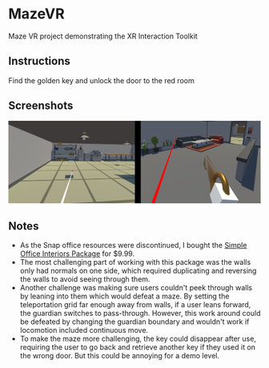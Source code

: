 # MazeVR
 Maze VR project demonstrating the XR Interaction Toolkit

## Instructions
Find the golden key and unlock the door to the red room

## Screenshots
<img src="https://github.com/javenu/MazeVR/blob/development/.github/Screenshots.jpg" width="800">

## Notes
* As the Snap office resources were discontinued, I bought the [Simple Office Interiors Package](https://assetstore.unity.com/packages/3d/props/interior/simple-office-interiors-cartoon-assets-38028) for $9.99. 
* The most challenging part of working with this package was the walls only had normals on one side, which required duplicating and reversing the walls to avoid seeing through them. 
* Another challenge was making sure users couldn't peek through walls by leaning into them which would defeat a maze. By setting the teleportation grid far enough away from walls, if a user leans forward, the guardian switches to pass-through. However, this work around could be defeated by changing the guardian boundary and wouldn't work if locomotion included continuous move.
* To make the maze more challenging, the key could disappear after use, requiring the user to go back and retrieve another key if they used it on the wrong door. But this could be annoying for a demo level.
